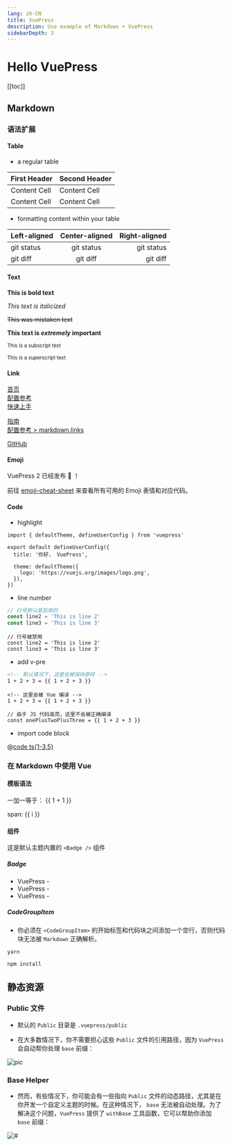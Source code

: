 ```yaml
---
lang: zh-CN
title: VuePress
description: Use example of Markdown + VuePress
sidebarDepth: 3
---
```

# Hello VuePress

<!-- 目录中的标题将会链接到对应的 标题锚点，因此如果你禁用了标题锚点，可能会影响目录的功能。-->
[[toc]]

## Markdown

### 语法扩展

#### Table

- a regular table

| First Header  | Second Header |
| ------------- | ------------- |
| Content Cell  | Content Cell  |
| Content Cell  | Content Cell  |

- formatting content within your table

| Left-aligned | Center-aligned | Right-aligned |
| :---         |     :---:      |          ---: |
| git status   | git status     | git status    |
| git diff     | git diff       | git diff      |

#### Text

**This is bold text**

*This text is italicized*

~~This was mistaken text~~

**This text is _extremely_ important**

<sub>This is a subscript text</sub>

<sup>This is a 
superscript
text</sup>

#### Link

<!-- 相对路径 -->
[首页](../README.md)  
[配置参考](../reference/config.md)  
[快速上手](./getting-started.md)  
<!-- 绝对路径 -->
[指南](/zh/guide/README.md)  
[配置参考 > markdown.links](/zh/reference/config.md#links)  
<!-- URL -->
[GitHub](https://github.com) 

#### Emoji

VuePress 2 已经发布 :tada: ！

前往 [emoji-cheat-sheet](https://github.com/ikatyang/emoji-cheat-sheet) 来查看所有可用的 Emoji 表情和对应代码。

#### Code

- highlight

```ts{1,6-8}
import { defaultTheme, defineUserConfig } from 'vuepress'

export default defineUserConfig({
  title: '你好， VuePress',

  theme: defaultTheme({
    logo: 'https://vuejs.org/images/logo.png',
  }),
})
```

- line number

```ts
// 行号默认是启用的
const line2 = 'This is line 2'
const line3 = 'This is line 3'
```

```ts:no-line-numbers
// 行号被禁用
const line2 = 'This is line 2'
const line3 = 'This is line 3'
```

- add v-pre

```md
<!-- 默认情况下，这里会被保持原样 -->
1 + 2 + 3 = {{ 1 + 2 + 3 }}
```

```md:no-v-pre
<!-- 这里会被 Vue 编译 -->
1 + 2 + 3 = {{ 1 + 2 + 3 }}
```

```js:no-v-pre
// 由于 JS 代码高亮，这里不会被正确编译
const onePlusTwoPlusThree = {{ 1 + 2 + 3 }}
```

- import code block

<!-- 指定代码语言，行高亮 -->
@[code ts{1-3,5}](@vuepress/client.ts)


### 在 Markdown 中使用 Vue

#### 模板语法

一加一等于： {{ 1 + 1 }}

<span v-for="i in 3"> span: {{ i }} <br/></span>

#### 组件

这是默认主题内置的 `<Badge />` 组件 <Badge text="演示" />

##### Badge

- VuePress - <Badge type="tip" text="v2" vertical="top" />
- VuePress - <Badge type="warning" text="v2" vertical="middle" />
- VuePress - <Badge type="danger" text="v2" vertical="bottom" />

##### CodeGroupItem

- 你必须在 `<CodeGroupItem>` 的开始标签和代码块之间添加一个空行，否则代码块无法被 `Markdown` 正确解析。

<CodeGroup>
  <CodeGroupItem title="YARN">

```bash:no-line-numbers
yarn
```

  </CodeGroupItem>

  <CodeGroupItem title="NPM" active>

```bash:no-line-numbers
npm install
```

  </CodeGroupItem>
</CodeGroup>



## 静态资源

### Public 文件

- 默认的 `Public` 目录是 `.vuepress/public`

- 在大多数情况下，你不需要担心这些 `Public` 文件的引用路径，因为 `VuePress` 会自动帮你处理 `base` 前缀：

![pic](/landscape1.jpg)


### Base Helper

- 然而，有些情况下，你可能会有一些指向 `Public` 文件的动态路径，尤其是在你开发一个自定义主题的时候。在这种情况下， `base` 无法被自动处理。为了解决这个问题，`VuePress` 提供了 `withBase` 工具函数，它可以帮助你添加 `base` 前缀：

<img :src="$withBase('/landscape2.jpg')" alt="#">


<!-- ### 路径别名

![来自路径别名的图片](@images/images.png) -->
